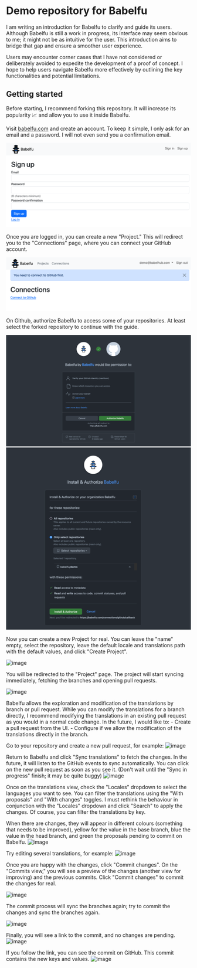 # Demo repository for Babelfu

I am writing an introduction for Babelfu to clarify and guide its users. Although Babelfu is still a work in progress, its interface may seem obvious to me; it might not be as intuitive for the user. This introduction aims to bridge that gap and ensure a smoother user experience.

Users may encounter corner cases that I have not considered or deliberately avoided to expedite the development of a proof of concept. 
I hope to help users navigate Babelfu more effectively by outlining the key functionalities and potential limitations.

## Getting started

Before starting, I recommend forking this repository. It will increase its popularity 📈 and allow you to use it inside Babelfu.

Visit [babelfu.com](https://babelfu.com) and create an account. To keep it simple, I only ask for an email and a password. I will not even send you a confirmation email.

![image](screenshots/signup.png)

Once you are logged in, you can create a new "Project." This will redirect you to the "Connections" page, where you can connect your GitHub account.

![image](screenshots/connections.png)

On Github, authorize Babelfu to access some of your repositories. At least select the forked repository to continue with the guide.

![image](screenshots/authorize.png)
![image](screenshots/install.png)

Now you can create a new Project for real. You can leave the "name" empty, select the repository, leave the default locale and translations path with the default values, and click "Create Project".

![image](screenshots/new-project.ong)


You will be redirected to the "Project" page. The project will start syncing immediately, fetching the branches and opening pull requests.

![image](https://github.com/babelfu/demo/assets/16633/d6ca1895-47dd-41d3-8a37-8d2f9a8efb1c)

Babelfu allows the exploration and modification of the translations by branch or pull request. While you can modify the translations for a branch directly, I recommend modifying the translations in an existing pull request as you would in a normal code change. In the future, I would like to:
    - Create a pull request from the UI.
    - Configure if we allow the modification of the translations directly in the branch.
    
Go to your repository and create a new pull request, for example:
![image](https://github.com/babelfu/demo/assets/16633/db0ef18f-6e8a-40a7-bb6d-ddcd4197f38e)

Return to Babelfu and click "Sync translations" to fetch the changes. In the future, it will listen to the GitHub events to sync automatically. You can click on the new pull request as soon as you see it. (Don't wait until the "Sync in progress" finish; it may be quite buggy)
![image](https://github.com/babelfu/demo/assets/16633/27b79827-a097-4568-bbc0-1a37aba473be)


Once on the translations view, check the "Locales" dropdown to select the languages you want to see. You can filter the translations using the "With proposals" and "With changes" toggles. I must rethink the behaviour in conjunction with the "Locales" dropdown and click "Search" to apply the changes. Of course, you can filter the translations by key.

When there are changes, they will appear in different colours (something that needs to be improved), yellow for the value in the base branch, blue the value in the head branch, and green the proposals pending to commit on Babelfu.
![image](https://github.com/babelfu/demo/assets/16633/55037247-1dfe-43bb-822e-271b74470695)

Try editing several translations, for example:
![image](https://github.com/babelfu/demo/assets/16633/647cbe96-1609-40b8-bd30-6cd70eef4ef3)

Once you are happy with the changes, click "Commit changes". On the "Commits view," you will see a preview of the changes (another view for improving) and the previous commits. Click "Commit changes" to commit the changes for real.

![image](https://github.com/babelfu/babelfu-demo/assets/16633/89d910bb-1289-4126-ac45-10aeea92deae)

The commit process will sync the branches again; try to commit the changes and sync the branches again.

![image](https://github.com/babelfu/babelfu-demo/assets/16633/088b8d7b-19e0-44b3-9203-b458f8a9c8cd)

Finally, you will see a link to the commit, and no changes are pending.
![image](https://github.com/babelfu/babelfu-demo/assets/16633/d897b08c-3040-4ced-a766-b1e00bfc3f86)

If you follow the link, you can see the commit on GitHub. This commit contains the new keys and values.
![image](https://github.com/babelfu/babelfu-demo/assets/16633/95c57aa1-3880-4f9a-8b08-6ffeda0e066a)

